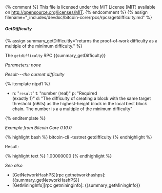 {% comment %}
This file is licensed under the MIT License (MIT) available on
http://opensource.org/licenses/MIT.
{% endcomment %}
{% assign filename="_includes/devdoc/bitcoin-core/rpcs/rpcs/getdifficulty.md" %}

##### GetDifficulty

{% assign summary_getDifficultly="returns the proof-of-work difficulty as a multiple of the minimum difficulty." %}

The `getdifficulty` RPC {{summary_getDifficulty}}

*Parameters: none*

*Result---the current difficulty*

{% itemplate ntpd1 %}
- n: "`result`"
  t: "number (real)"
  p: "Required<br>(exactly 1)"
  d: "The difficulty of creating a block with the same target threshold (nBits) as the highest-height block in the local best block chain.  The number is a a multiple of the minimum difficulty"

{% enditemplate %}

*Example from Bitcoin Core 0.10.0*

{% highlight bash %}
bitcoin-cli -testnet getdifficulty
{% endhighlight %}

Result:

{% highlight text %}
1.00000000
{% endhighlight %}

*See also*

* [GetNetworkHashPS][rpc getnetworkhashps]: {{summary_getNetworkHashPS}}
* [GetMiningInfo][rpc getmininginfo]: {{summary_getMiningInfo}}


